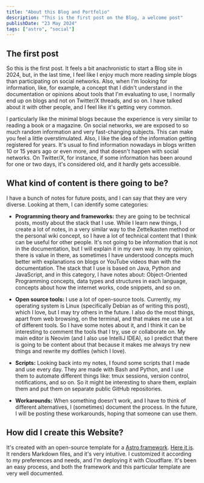 ```yaml
---
title: "About this Blog and Portfolio"
description: "This is the first post on the Blog, a welcome post"
publishDate: "23 May 2024"
tags: ["astro", "social"]
---
```



## The first post

So this is the first post. It feels a bit anachronistic to start a Blog site in 2024, but, in the last time, I feel like I enjoy much more reading simple blogs than participating on social networks. Also, when I'm looking for information, like, for example, a concept that I didn't understand in the documentation or opinions about tools that I'm evaluating to use, I normally end up on blogs and not on Twitter/X threads, and so on. I have talked about it with other people, and I feel like it's getting very common.

I particularly like the minimal blogs because the experience is very similar to reading a book or a magazine. On social networks, we are exposed to so much random information and very fast-changing subjects. This can make you feel a little overstimulated. Also, I like the idea of the information getting registered for years. It's usual to find information nowadays in blogs written 10 or 15 years ago or even more, and that doesn't happen with social networks. On Twitter/X, for instance, if some information has been around for one or two days, it's considered old, and it hardly gets accessible.


## What kind of content is there going to be?

I have a bunch of notes for future posts, and I can say that they are very diverse. Looking at them, I can identify some categories:

- **Programming theory and frameworks:** they are going to be technical posts, mostly about the stack that I use. While I learn new things, I create a lot of notes, in a very similar way to the Zettelkasten method or the personal wiki concept, so I have a lot of technical content that I think can be useful for other people. It's not going to be information that is not in the documentation, but I will explain it in my own way. In my opinion, there is value in there, as sometimes I have understood concepts much better with explanations on blogs or YouTube videos than with the documentation. The stack that I use is based on Java, Python and JavaScript, and in this category, I have notes about: Object-Oriented Programming concepts, data types and structures in each language, concepts about how the internet works, code snippets, and so on.

- **Open source tools:** I use a lot of open-source tools. Currently, my operating system is Linux (specifically Debian as of writing this post), which I love, but I may try others in the future. I also do the most things, apart from web browsing, on the terminal, and that makes me use a lot of different tools. So I have some notes about it, and I think it can be interesting to comment the tools that I try, use or collaborate on. My main editor is Neovim (and I also use IntelliJ IDEA), so I predict that there is going to be content about that because it makes me always try new things and rewrite my dotfiles (which I love).

- **Scripts:** Looking back into my notes, I found some scripts that I made and use every day. They are made with Bash and Python, and I use them to automate different things like: tmux sessions, version control, notifications, and so on. So it might be interesting to share them, explain them and put them on separate public GitHub repositories.

- **Workarounds:** When something doesn't work, and I have to think of different alternatives, I (sometimes) document the process. In the future, I will be posting these workarounds, hoping that someone can use them.


## How did I create this Website?

It's created with an open-source template for a [Astro framework](https://astro.build/). [Here it is](https://github.com/chrismwilliams/astro-theme-cactus). It renders Markdown files, and it's very intuitive. I customized it according to my preferences and needs, and I'm deploying it with Cloudflare. It's been an easy process, and both the framework and this particular template are very well documented.
